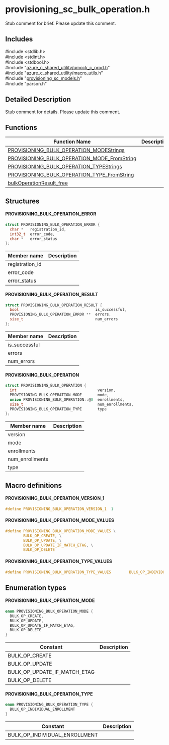 # provisioning_sc_bulk_operation.h 

Stub comment for brief. Please update this comment.

## Includes

\#include <stdlib.h>  
\#include <stdint.h>  
\#include <stdbool.h>  
\#include "[azure_c_shared_utility/umock_c_prod.h](iot-c-ref-umock-c-prod-h.md)"  
\#include "azure_c_shared_utility/macro_utils.h"  
\#include "[provisioning_sc_models.h](iot-c-ref-provisioning-sc-models-h.md)"  
\#include "parson.h"  

## Detailed Description

Stub comment for details. Please update this comment.

## Functions

Function Name                  | Description                                
--------------------------------|---------------------------------------------
[PROVISIONING_BULK_OPERATION_MODEStrings](./iot-c-ref-provisioning-sc-bulk-operation-h/provisioning-bulk-operation-modestrings.md)            | 
[PROVISIONING_BULK_OPERATION_MODE_FromString](./iot-c-ref-provisioning-sc-bulk-operation-h/provisioning-bulk-operation-mode-fromstring.md)            | 
[PROVISIONING_BULK_OPERATION_TYPEStrings](./iot-c-ref-provisioning-sc-bulk-operation-h/provisioning-bulk-operation-typestrings.md)            | 
[PROVISIONING_BULK_OPERATION_TYPE_FromString](./iot-c-ref-provisioning-sc-bulk-operation-h/provisioning-bulk-operation-type-fromstring.md)            | 
[bulkOperationResult_free](./iot-c-ref-provisioning-sc-bulk-operation-h/bulkoperationresult-free.md)            | 

## Structures

#### PROVISIONING_BULK_OPERATION_ERROR

```C
struct PROVISIONING_BULK_OPERATION_ERROR {
  char *   registration_id,
  int32_t  error_code,
  char *   error_status
};
```
Member name                 | Description                                
----------------------------|----------------
 registration_id            | 
 error_code            | 
 error_status            | 
#### PROVISIONING_BULK_OPERATION_RESULT

```C
struct PROVISIONING_BULK_OPERATION_RESULT {
  bool                                  is_successful,
  PROVISIONING_BULK_OPERATION_ERROR **  errors,
  size_t                                num_errors
};
```
Member name                 | Description                                
----------------------------|----------------
 is_successful            | 
 errors            | 
 num_errors            | 
#### PROVISIONING_BULK_OPERATION

```C
struct PROVISIONING_BULK_OPERATION {
  int                                    version,
  PROVISIONING_BULK_OPERATION_MODE       mode,
  union PROVISIONING_BULK_OPERATION::@0  enrollments,
  size_t                                 num_enrollments,
  PROVISIONING_BULK_OPERATION_TYPE       type
};
```
Member name                 | Description                                
----------------------------|----------------
 version            | 
 mode            | 
 enrollments            | 
 num_enrollments            | 
 type            | 

## Macro definitions

#### PROVISIONING_BULK_OPERATION_VERSION_1

```C
#define PROVISIONING_BULK_OPERATION_VERSION_1  1 
```

#### PROVISIONING_BULK_OPERATION_MODE_VALUES

```C
#define PROVISIONING_BULK_OPERATION_MODE_VALUES \
        BULK_OP_CREATE, \
        BULK_OP_UPDATE, \
        BULK_OP_UPDATE_IF_MATCH_ETAG, \
        BULK_OP_DELETE 
```

#### PROVISIONING_BULK_OPERATION_TYPE_VALUES

```C
#define PROVISIONING_BULK_OPERATION_TYPE_VALUES        BULK_OP_INDIVIDUAL_ENROLLMENT 
```

## Enumeration types

#### PROVISIONING_BULK_OPERATION_MODE

```C
enum PROVISIONING_BULK_OPERATION_MODE {
  BULK_OP_CREATE,
  BULK_OP_UPDATE,
  BULK_OP_UPDATE_IF_MATCH_ETAG,
  BULK_OP_DELETE
}
```
Constant                    | Description                                
----------------------------|----------------
 BULK_OP_CREATE            | 
 BULK_OP_UPDATE            | 
 BULK_OP_UPDATE_IF_MATCH_ETAG            | 
 BULK_OP_DELETE            | 

#### PROVISIONING_BULK_OPERATION_TYPE

```C
enum PROVISIONING_BULK_OPERATION_TYPE {
  BULK_OP_INDIVIDUAL_ENROLLMENT
}
```
Constant                    | Description                                
----------------------------|----------------
 BULK_OP_INDIVIDUAL_ENROLLMENT            | 

